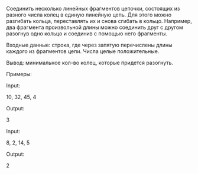 Cоединить несколько линейных фрагментов цепочки, состоящих из разного числа колец в единую линейную цепь. Для этого можно разгибать кольца, переставлять их и снова сгибать в кольцо. Например, два фрагмента произвольной длины можно соединить друг с другом разогнув одно кольцо и соединив с помощью него фрагменты.

Входные данные: строка, где через запятую перечислены длины каждого из фрагментов цепи. Числа целые положительные.

Вывод: минимальное кол-во колец, которые придется разогнуть.

Примеры:

Input:

10, 32, 45, 4

Output:

3

Input:

8, 2, 14, 5

Output:

2